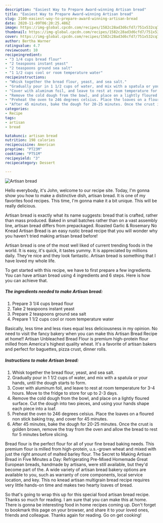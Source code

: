 ```yaml
---
description: "Easiest Way to Prepare Award-winning Artisan bread"
title: "Easiest Way to Prepare Award-winning Artisan bread"
slug: 2100-easiest-way-to-prepare-award-winning-artisan-bread
date: 2020-11-09T06:20:25.486Z
image: https://img-global.cpcdn.com/recipes/1582c28ad3d6cfd7/751x532cq70/artisan-bread-recipe-main-photo.jpg
thumbnail: https://img-global.cpcdn.com/recipes/1582c28ad3d6cfd7/751x532cq70/artisan-bread-recipe-main-photo.jpg
cover: https://img-global.cpcdn.com/recipes/1582c28ad3d6cfd7/751x532cq70/artisan-bread-recipe-main-photo.jpg
author: Bertha Warner
ratingvalue: 4.7
reviewcount: 10
recipeingredient:
- "3 1/4 cups bread flour"
- "2 teaspoons instant yeast"
- "2 teaspoons ground sea salt"
- "1 1/2 cups cool or room temperature water"
recipeinstructions:
- "Whisk together the bread flour, yeast, and sea salt."
- "Gradually pour in 1 1/2 cups of water, and mix with a spatula or your hands, until the dough starts to form."
- "Cover with aluminum foil, and leave to rest at room temperature for 3-4 hours. Move to the fridge to store for up to 2-3 days."
- "Remove the cold dough from the bowl, and place on a lightly floured surface. Cut the dough into two pieces, and using your hands shape each piece into a loaf."
- "Preheat the oven to 246 degrees celsius. Place the loaves on a floured non stick baking tray, and cover for 45 minutes."
- "After 45 minutes, bake the dough for 20-25 minutes. Once the crust is golden brown, remove the tray from the oven and allow the bread to rest for 5 minutes before slicing."
categories:
- Recipe
tags:
- artisan
- bread

katakunci: artisan bread 
nutrition: 198 calories
recipecuisine: American
preptime: "PT23M"
cooktime: "PT51M"
recipeyield: "3"
recipecategory: Dessert

---
```



![Artisan bread](https://img-global.cpcdn.com/recipes/1582c28ad3d6cfd7/751x532cq70/artisan-bread-recipe-main-photo.jpg)

Hello everybody, it's John, welcome to our recipe site. Today, I'm gonna show you how to make a distinctive dish, artisan bread. It is one of my favorites food recipes. This time, I'm gonna make it a bit unique. This will be really delicious.

Artisan bread is exactly what its name suggests: bread that is crafted, rather than mass produced. Baked in small batches rather than on a vast assembly line, artisan bread differs from prepackaged. Roasted Garlic &amp; Rosemary No Knead Artisan Bread is an easy rustic bread recipe that you will wonder why you haven&#39;t tried making artisan bread before!

Artisan bread is one of the most well liked of current trending foods in the world. It is easy, it's quick, it tastes yummy. It is appreciated by millions daily. They're nice and they look fantastic. Artisan bread is something that I have loved my whole life.


To get started with this recipe, we have to first prepare a few ingredients. You can have artisan bread using 4 ingredients and 6 steps. Here is how you can achieve that.

<!--inarticleads1-->

##### The ingredients needed to make Artisan bread:

1. Prepare 3 1/4 cups bread flour
1. Take 2 teaspoons instant yeast
1. Prepare 2 teaspoons ground sea salt
1. Prepare 1 1/2 cups cool or room temperature water


Basically, less time and less rises equal less deliciousness in my opinion. No need to visit the fancy bakery when you can make this Artisan Bread Recipe at home!! Artisan Unbleached Bread Flour is premium high-protein flour milled from America&#39;s highest quality wheat. It&#39;s a favorite of artisan bakers and perfect for baguettes, pizza crust, dinner rolls. 

<!--inarticleads2-->

##### Instructions to make Artisan bread:

1. Whisk together the bread flour, yeast, and sea salt.
1. Gradually pour in 1 1/2 cups of water, and mix with a spatula or your hands, until the dough starts to form.
1. Cover with aluminum foil, and leave to rest at room temperature for 3-4 hours. Move to the fridge to store for up to 2-3 days.
1. Remove the cold dough from the bowl, and place on a lightly floured surface. Cut the dough into two pieces, and using your hands shape each piece into a loaf.
1. Preheat the oven to 246 degrees celsius. Place the loaves on a floured non stick baking tray, and cover for 45 minutes.
1. After 45 minutes, bake the dough for 20-25 minutes. Once the crust is golden brown, remove the tray from the oven and allow the bread to rest for 5 minutes before slicing.


Bread flour is the perfect flour for all of your fine bread baking needs. This premium flour is milled from high-protein, u.s.-grown wheat and mixed with just the right amount of malted barley flour. The Secret to Making Artisan Bread in Five Minutes a Day: Refrigerating Pre-Mixed Homemade Great European breads, handmade by artisans, were still available, but they&#39;d become part of the. A wide variety of artisan bread bakery options are available to you, such as warranty of core components, local service location, and key. This no knead artisan multigrain bread recipe requires very little hands-on time and makes two hearty loaves of bread. 

So that's going to wrap this up for this special food artisan bread recipe. Thanks so much for reading. I am sure that you can make this at home. There is gonna be interesting food in home recipes coming up. Don't forget to bookmark this page on your browser, and share it to your loved ones, friends and colleague. Thanks again for reading. Go on get cooking!
